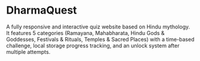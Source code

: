 # DharmaQuest
A fully responsive and interactive quiz website based on Hindu mythology. It features 5 categories (Ramayana, Mahabharata, Hindu Gods &amp; Goddesses, Festivals &amp; Rituals, Temples &amp; Sacred Places) with a time-based challenge, local storage progress tracking, and an unlock system after multiple attempts.
